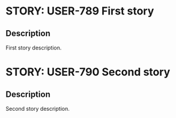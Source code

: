 # STORY: USER-789 First story

## Description
First story description.

# STORY: USER-790 Second story

## Description
Second story description.
